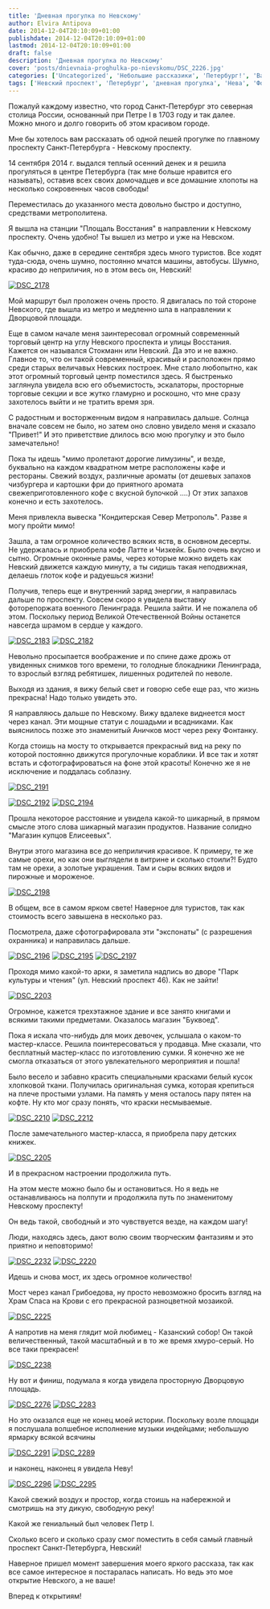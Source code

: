 ```yaml
---
title: 'Дневная прогулка по Невскому'
author: Elvira Antipova
date: 2014-12-04T20:10:09+01:00
publishdate: 2014-12-04T20:10:09+01:00
lastmod: 2014-12-04T20:10:09+01:00
draft: false
description: 'Дневная прогулка по Невскому'
cover: 'posts/dnievnaia-proghulka-po-nievskomu/DSC_2226.jpg'
categories: ['Uncategorized', 'Небольшие рассказики', 'Петербург!', 'Basic posts']
tags: ['Невский проспект', 'Петербург', 'дневная прогулка', 'Нева', 'Фонтанка', 'regular']
---
```




 
Пожалуй каждому известно, что город Санкт-Петербург это северная столица России, основанный при Петре I в 1703 году и так далее. Можно много и долго говорить об этом красивом городе.
 
Мне бы хотелось вам рассказать об одной пешей прогулке по главному проспекту Санкт-Петербурга - Невскому проспекту.
 
14 сентября 2014 г. выдался теплый осенний денек и я решила прогуляться в центре Петербурга (так мне больше нравится его называть), оставив всех своих домочадцев и все домашние хлопоты на несколько сокровенных часов свободы!
 
Переместилась до указанного места довольно быстро и доступно, средствами метрополитена.
 
Я вышла на станции "Площаль Восстания" в направлении к Невскому проспекту. Очень удобно! Ты вышел из метро и уже на Невском.
 
Как обычно, даже в середине сентября здесь много туристов. Все ходят туда-сюда, очень шумно, постоянно мчатся машины, автобусы. Шумно, красиво до неприличия, но в этом весь он, Невский!
 
[![DSC_2178](DSC_2178-300x168.jpg)](DSC_2178.jpg)
 
Мой маршрут был проложен очень просто. Я двигалась по той стороне Невского, где вышла из метро и медленно шла в направлении к Дворцовой площади.
 
Еще в самом начале меня заинтересовал огромный современный торговый центр на углу Невского проспекта и улицы Восстания. Кажется он назывался Стокманн или Невский. Да это и не важно. Главное то, что он такой современный, красивый и расположен прямо среди старых величавых Невских построек. Мне стало любопытно, как этот огромный торговый центр поместился здесь. Я быстренько заглянула увидела всю его объемистость, эскалаторы, просторные торговые секции и все жутко гламурно и роскошно, что мне сразу захотелось выйти и не тратить время зря.
 
С радостным и восторженным видом я направилась дальше. Солнца вначале совсем не было, но затем оно словно увидело меня и сказало "Привет!" И это приветствие длилось всю мою прогулку и это было замечательно!
 
Пока ты идешь "мимо пролетают дорогие лимузины", и везде, буквально на каждом квадратном метре расположены кафе и рестораны. Свежий воздух, различные ароматы (от дешевых запахов чизбургера и картошки фри до приятного аромата свежеприготовленного кофе с вкусной булочкой ....) От этих запахов конечно и есть захотелось.
 
Меня привлекла вывеска "Кондитерская Север Метрополь". Разве я могу пройти мимо!
 
Зашла, а там огромное количество всяких яств, в основном десерты. Не удержалась и приобрела кофе Латте и Чизкейк. Было очень вкусно и сытно. Огромные оконные рамы, через которые можно видеть как Невский движется каждую минуту, а ты сидишь такая неподвижная, делаешь глоток кофе и радуешься жизни!
 
Получив, теперь еще и внутренний заряд энергии, я направилась дальше по проспекту. Совсем скоро я увидела выставку фоторепоржата военного Ленинграда. Решила зайти. И не пожалела об этом. Поскольку период Великой Отечественной Войны останется навсегда шрамом в сердце у каждого.
 
[![DSC_2183](DSC_2183-300x168.jpg)](DSC_2183.jpg) [![DSC_2182](DSC_2182-300x168.jpg)](DSC_2182.jpg)
 
Невольно просыпается воображение и по спине даже дрожь от увиденных снимков того времени, то голодные блокадники Ленинграда, то взрослый взгляд ребятишек, лишенных родителей по неволе.
 
Выходя из здания, я вижу белый свет и говорю себе еще раз, что жизнь прекрасна! Надо только увидеть это.
 
Я направляюсь дальше по Невскому. Вижу вдалеке виднеется мост через канал. Эти мощные статуи с лошадьми и всадниками. Как выяснилось позже это знаменитый Аничков мост через реку Фонтанку.
 
Когда стоишь на мосту то открывается прекрасный вид на реку по которой постоянно движутся прогулочные кораблики. И все так и хотят встать и сфотографироваться на фоне этой красоты! Конечно же я не исключение и поддалась соблазну.
 
[![DSC_2191](DSC_2191-300x168.jpg)](DSC_2191.jpg)
 
[![DSC_2192](DSC_2192-e1417704289101-168x300.jpg)](DSC_2192-e1417704289101.jpg) [![DSC_2194](DSC_2194-300x168.jpg)](DSC_2194.jpg)
 
Прошла некоторое расстояние и увидела какой-то шикарный, в прямом смысле этого слова шикарный магазин продуктов. Название солидно "Магазин купцов Елисеевых".
 
Внутри этого магазина все до неприличия красивое. К примеру, те же самые орехи, но как они выглядели в витрине и сколько стоили?! Будто там не орехи, а золотые украшения. Там и сыры всяких видов и пирожные и мороженое.
 
[![DSC_2198](DSC_2198-300x168.jpg)](DSC_2198.jpg)
 
В общем, все в самом ярком свете! Наверное для туристов, так как стоимость всего завышена в несколько раз.
 
Посмотрела, даже сфотографировала эти "экспонаты" (с разрешения охранника) и направилась дальше.
 
[![DSC_2196](DSC_2196-e1417704023501-168x300.jpg)](DSC_2196-e1417704023501.jpg) [![DSC_2195](DSC_2195-300x168.jpg)](DSC_2195.jpg) [![DSC_2197](DSC_2197-e1417704001191-168x300.jpg)](DSC_2197-e1417704001191.jpg)
 
Проходя мимо какой-то арки, я заметила надпись во дворе "Парк культуры и чтения" (ул. Невский проспект 46). Как не зайти!
 
[![DSC_2203](DSC_2203-300x168.jpg)](DSC_2203.jpg)
 
Огромное, кажется трехэтажное здание и все занято книгами и всякими такими предметами. Оказалось магазин "Буквоед".
 
Пока я искала что-нибудь для моих девочек, услышала о каком-то мастер-классе. Решила поинтересоваться у продавца. Мне сказали, что бесплатный мастер-класс по изготовлению сумки. Я конечно же не смогла отказаться от этого увлекательного мероприятия и пошла!
 
Было весело и забавно красить специальными красками белый кусок хлопковой ткани. Получилась оригинальная сумка, которая крепиться на плече простыми узлами. На память у меня осталось пару пятен на кофте. Ну кто мог сразу понять, что краски несмываемые.
 
[![DSC_2210](DSC_2210-300x168.jpg)](DSC_2210.jpg) [![DSC_2212](DSC_2212-e1417703889426-168x300.jpg)](DSC_2212-e1417703889426.jpg)
 
После замечательного мастер-класса, я приобрела пару детских книжек.
 
[![DSC_2205](DSC_2205-300x168.jpg)](DSC_2205.jpg)
 
И в прекрасном настроении продолжила путь.
 
На этом месте можно было бы и остановиться. Но я ведь не останавливаюсь на полпути и продолжила путь по знаменитому Невскому проспекту!
 
Он ведь такой, свободный и это чувствуется везде, на каждом шагу!
 
Люди, находясь здесь, дают волю своим творческим фантазиям и это приятно и неповторимо!
 
[![DSC_2232](DSC_2232-300x168.jpg)](DSC_2232.jpg) [![DSC_2220](DSC_2220-300x168.jpg)](DSC_2220.jpg)
 
Идешь и снова мост, их здесь огромное количество!
 
Мост через канал Грибоедова, ну просто невозможно бросить взгляд на Храм Спаса на Крови с его прекрасной разноцветной мозаикой.
 
[![DSC_2225](DSC_2225-e1417703820728-168x300.jpg)](DSC_2225-e1417703820728.jpg)
 
А напротив на меня глядит мой любимец - Казанский собор! Он такой величественный, такой масштабный и в то же время хмуро-серый. Но все таки прекрасен!
 
[![DSC_2238](DSC_2238-300x168.jpg)](DSC_2238.jpg)
 
Ну вот и финиш, подумала я когда увидела просторную Дворцовую площадь.
 
[![DSC_2276](DSC_2276-300x168.jpg)](DSC_2276.jpg) [![DSC_2283](DSC_2283-300x168.jpg)](DSC_2283.jpg)
 
Но это оказался еще не конец моей истории. Поскольку возле площади я послушала волшебное исполнение музыки индейцами; небольшую ярмарку всякой всячины
 
[![DSC_2291](DSC_2291-300x168.jpg)](DSC_2291.jpg) [![DSC_2289](DSC_2289-300x168.jpg)](DSC_2289.jpg)
 
и наконец, наконец я увидела Неву!
 
[![DSC_2296](DSC_2296-300x168.jpg)](DSC_2296.jpg) [![DSC_2295](DSC_2295-300x168.jpg)](DSC_2295.jpg)
 
Какой свежий воздух и простор, когда стоишь на набережной и смотришь на эту дикую, свободную реку!
 
Какой же гениальный был человек Петр I.
 
Сколько всего и сколько сразу смог поместить в себя самый главный проспект Санкт-Петербурга, Невский!
 
Наверное пришел момент завершения моего яркого рассказа, так как все самое интересное я постаралась написать. Но ведь это мое открытие Невского, а не ваше!
 
Вперед к открытиям!
 
